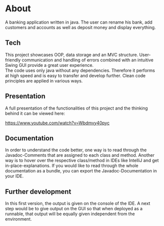 # About #

A banking application written in java. The user can rename his bank, add customers and accounts as well as deposit money and display everything. 

## Tech ##

This project showcases OOP, data storage and an MVC structure. User-friendly communication and handling of errors combined with an intuitive Swing GUI provide a great user experience.  
The code uses only java without any dependencies. Therefore it performs at high speed and is easy to transfer and develop further. Clean code principles are applied in various ways.

## Presentation ##

A full presentation of the functionalities of this project and the thinking behind it can be viewed here:

https://www.youtube.com/watch?v=Wbdmvy40pyc

## Documentation ##

In order to understand the code better, one way is to read through the Javadoc-Comments that are assigned to each class and method. 
Another way is to hover over the respective class/method in IDEs like IntelliJ and get in-place-explanations.
If you would like to read through the whole documentation as a bundle, you can export the Javadoc-Documentation in your IDE.

## Further development ##

In this first version, the output is given on the console of the IDE. 
A next step would be to give output on the GUI so that when deployed as a runnable, that output will be equally given independent from the environment.
